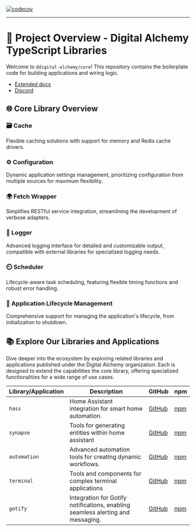 [![codecov](https://codecov.io/github/Digital-Alchemy-TS/core/graph/badge.svg?token=IBGLY3RY68)](https://codecov.io/github/Digital-Alchemy-TS/core)

---

# 🚀 Project Overview - Digital Alchemy TypeScript Libraries

Welcome to `@digital-alchemy/core`!
This repository contains the boilerplate code for building applications and wiring logic.

- [Extended docs](https://docs.digital-alchemy.app/docs/core/)
- [Discord](https://discord.gg/JkZ35Gv97Y)

## 🌐 Core Library Overview

### 🗃️ Cache

Flexible caching solutions with support for memory and Redis cache drivers.

### ⚙️ Configuration

Dynamic application settings management, prioritizing configuration from multiple sources for maximum flexibility.

### 🌍 Fetch Wrapper

Simplifies RESTful service integration, streamlining the development of verbose adapters.

### 📝 Logger

Advanced logging interface for detailed and customizable output, compatible with external libraries for specialized logging needs.

### ⏲️ Scheduler

Lifecycle-aware task scheduling, featuring flexible timing functions and robust error handling.

### 🔄 Application Lifecycle Management

Comprehensive support for managing the application's lifecycle, from initialization to shutdown.

## 📚 Explore Our Libraries and Applications

Dive deeper into the ecosystem by exploring related libraries and applications published under the Digital Alchemy organization.
Each is designed to extend the capabilities the core library, offering specialized functionalities for a wide range of use cases.

| Library/Application | Description                                                                     | GitHub                                                     | npm                                                                    |
| ------------------- | ------------------------------------------------------------------------------- | ---------------------------------------------------------- | ---------------------------------------------------------------------- |
| `hass`              | Home Assistant integration for smart home automation.                           | [GitHub](https://github.com/Digital-Alchemy-TS/hass)       | [npm](https://www.npmjs.com/package/@digital-alchemy/hass)             |
| `synapse`           | Tools for generating entities within home assistant                             | [GitHub](https://github.com/Digital-Alchemy-TS/synapse)    | [npm](https://www.npmjs.com/package/@digital-alchemy/synapse)          |
| `automation`        | Advanced automation tools for creating dynamic workflows.                       | [GitHub](https://github.com/Digital-Alchemy-TS/automation) | [npm](https://www.npmjs.com/package/@digital-alchemy/automation)       |
| `terminal`          | Tools and components for complex terminal applications                          | [GitHub](https://github.com/Digital-Alchemy-TS/terminal)   | [npm](https://www.npmjs.com/package/@digital-alchemy/terminal)         |
| `gotify`            | Integration for Gotify notifications, enabling seamless alerting and messaging. | [GitHub](https://github.com/Digital-Alchemy-TS/gotify)     | [npm](https://www.npmjs.com/package/@digital-alchemy/gotify-extension) |
